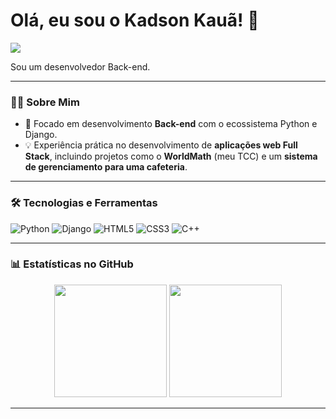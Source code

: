# Olá, eu sou o Kadson Kauã! 👋

<p align="left">
  <a href="kadsonalmeida14@gmail.com"><img src="https://img.shields.io/badge/-Email-D14836?style=for-the-badge&logo=gmail&logoColor=white" target="_blank"></a>
</p>

Sou um desenvolvedor Back-end.

---

### 👨‍💻 Sobre Mim

- 🐍 Focado em desenvolvimento **Back-end** com o ecossistema Python e Django.
- 💡 Experiência prática no desenvolvimento de **aplicações web Full Stack**, incluindo projetos como o **WorldMath** (meu TCC) e um **sistema de gerenciamento para uma cafeteria**.

---

### 🛠️ Tecnologias e Ferramentas

<p align="left">
  <img src="https://img.shields.io/badge/Python-3776AB?style=for-the-badge&logo=python&logoColor=white" alt="Python">
  <img src="https://img.shields.io/badge/Django-092E20?style=for-the-badge&logo=django&logoColor=white" alt="Django">
  <img src="https://img.shields.io/badge/HTML5-E34F26?style=for-the-badge&logo=html5&logoColor=white" alt="HTML5">
  <img src="https://img.shields.io/badge/CSS3-1572B6?style=for-the-badge&logo=css3&logoColor=white" alt="CSS3">
  <img src="https://img.shields.io/badge/C%2B%2B-00599C?style=for-the-badge&logo=c%2B%2B&logoColor=white" alt="C++">
</p>

---

### 📊 Estatísticas no GitHub

<p align="center">
  <img height="180em" src="https://github-readme-stats.vercel.app/api?username=Kadson-Kaua&show_icons=true&theme=github_dark&include_all_commits=true&count_private=true"/>
  <img height="180em" src="https://github-readme-stats.vercel.app/api/top-langs/?username=Kadson-Kaua&layout=compact&langs_count=7&theme=github_dark"/>
</p>

---
